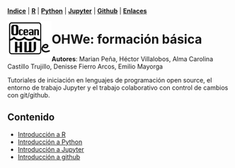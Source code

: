 

<p align="left">
<strong><a href="Indice.md">Indice</a></strong>
|
<strong><a href="Intro-a-R/R.md">R</a></strong>
|
<strong><a href="Intro-a-Python/Python.md">Python</a></strong>
|
<strong><a href="Intro-a-Jupyter/Jupyter.md">Jupyter</a></strong>
|
<strong><a href="Intro-a-github/Github.md">Github</a></strong>
|
<strong><a href="enlaces.md">Enlaces</a></strong>
</p>

<img     style="float: left;" src="OHWe.png" width="100"> 

    
    
# OHWe: formación básica
**Autores**:
Marian Peña, Héctor Villalobos, Alma Carolina Castillo Trujillo, Denisse Fierro Arcos, Emilio Mayorga

Tutoriales de iniciación en lenguajes de programación open source, el entorno de trabajo Jupyter y el trabajo colaborativo con control de cambios con git/github.


## Contenido
- [Introducción a R](Intro-a-R/R.md)
- [Introducción a Python](Intro-a-Python/Python.md) 
- [Introducción a Jupyter](Intro-a-Jupyter/Jupyter.md) 
- [Introducción a github](Intro-a-github/Github.md) 

